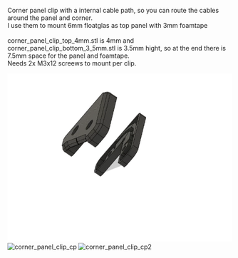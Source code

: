 Corner panel clip with a internal cable path, so you can route the cables around the panel and corner.<br>
I use them to mount 6mm floatglas as top panel with 3mm foamtape<br>
<br>
corner_panel_clip_top_4mm.stl is 4mm and corner_panel_clip_bottom_3_5mm.stl is 3.5mm hight, so at the end there is 7.5mm space for the panel and foamtape.<br>
Needs 2x M3x12 screews to mount per clip.<br>

![corner_panel_clip_cp_gif](./corner_panel_clip_cp.gif)
![corner_panel_clip_cp](./corner_panel_clip_cp.png)
![corner_panel_clip_cp2](./corner_panel_clip_cp2.png)
